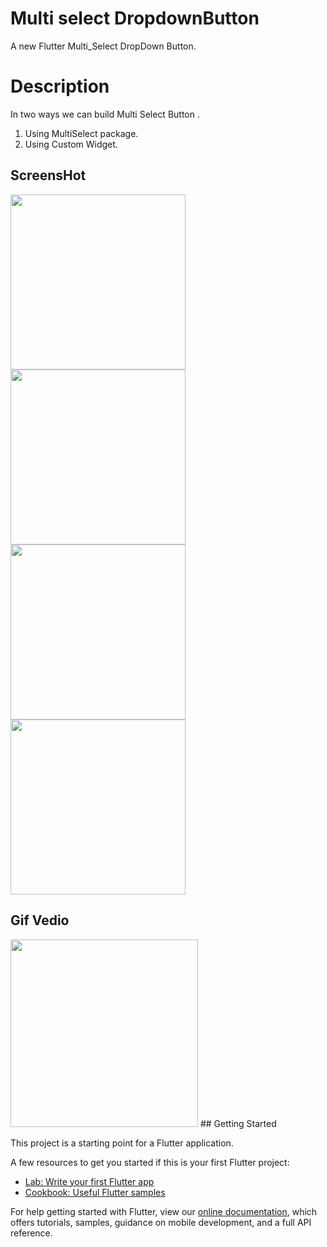 # Multi select DropdownButton

A new Flutter Multi_Select DropDown Button.

# Description 
In two ways we can build Multi Select Button .
1. Using MultiSelect package.
2. Using Custom Widget.

## ScreensHot
<img src='https://user-images.githubusercontent.com/73393935/102010506-46dd6000-3d60-11eb-8a50-c6bc4664dfa9.jpeg' width=280  />   <img src='https://user-images.githubusercontent.com/73393935/102010508-480e8d00-3d60-11eb-86ee-b24215f74705.jpeg' width=280  />  <img src='https://user-images.githubusercontent.com/73393935/102010510-49d85080-3d60-11eb-9ca3-68b217e54961.jpeg' width=280  />    <img src='https://user-images.githubusercontent.com/73393935/102010511-4ba21400-3d60-11eb-9e21-53f57a181338.jpeg' width=280  />

## Gif Vedio
<img src='https://user-images.githubusercontent.com/73393935/102010595-d71ba500-3d60-11eb-9fac-d7286f99213a.gif' width=300 />
## Getting Started

This project is a starting point for a Flutter application.

A few resources to get you started if this is your first Flutter project:

- [Lab: Write your first Flutter app](https://flutter.dev/docs/get-started/codelab)
- [Cookbook: Useful Flutter samples](https://flutter.dev/docs/cookbook)

For help getting started with Flutter, view our
[online documentation](https://flutter.dev/docs), which offers tutorials,
samples, guidance on mobile development, and a full API reference.

